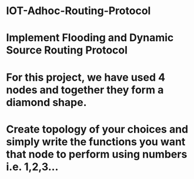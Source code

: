 # IOT-Adhoc-Routing-Protocol
# Implement Flooding and Dynamic Source Routing Protocol
# For this project, we have used 4 nodes and together they form a diamond shape.
# Create topology of your choices and simply write the functions you want that node to perform using numbers i.e. 1,2,3...
